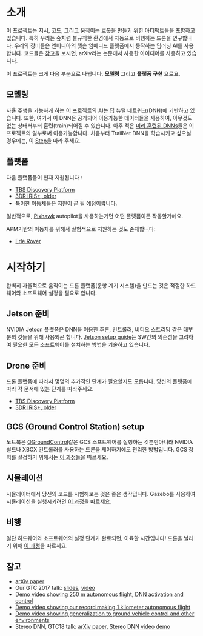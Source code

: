 # 소개

이 프로젝트는 지시, 코드, 그리고 움직이는 로봇을 만들기 위한 아티팩트들을 포함하고 있습니다. 특히 우리는 숲처럼 불규칙한 환경에서 자동으로 비행하는 드론을 연구합니다. 우리의 장비들은 엔비디아의 젯슨 임베디드 플랫폼에서 동작하는 딥러닝 AI를 사용합니다. 코드들은 [참고](#참고)을 보시면, arXiv라는 논문에서 사용한 아이디어를 사용하고 있습니다.

이 프로젝트는 크게 다음 부분으로 나뉩니다. **모델링** 그리고 **플랫폼 구현** 으로요.

## 모델링

자율 주행을 가능하게 하는 이 프로젝트의 AI는 딥 뉴럴 네트워크(DNN)에 기반하고 있습니다. 또한, 여기서 이 DNN은 공개되어 이용가능한 데이터들을 사용하여, 아무것도 없는 상태서부터 훈련(train)되어질 수 있습니다. 아주 적은 [미리 훈련된 DNNs](../blob/master/models/pretrained/)들은 이 프로젝트의 일부로써 이용가능합니다. 처음부터 TrailNet DNN을 학습시키고 싶으실 경우에는, 이 [Step](./Models)을 따라 주세요.

## 플랫폼

다음 플랫폼들이 현재 지원됩니다 :
* [TBS Discovery Platform](./Skypad-TBS-Discovery-Setup)
* [3DR IRIS+, older](./3DR-Iris-Setup)
* 특이한 이동체들은 지원이 곧 될 예정이랍니다.

일반적으로, [Pixhawk](https://pixhawk.org/) autopilot을 사용하는거면 어떤 플랫폼이든 작동할거에요.

APM기반의 이동체를 위해서 실험적으로 지원하는 것도 존재합니다:
* [Erle Rover](./Erle-Rover-Setup)

# 시작하기
완벽히 자율적으로 움직이는 드론 플랫폼(운항 계기 시스템)을 만드는 것은 적절한 하드웨어와 소프트웨어 설정을 필요로 합니다.

## Jetson 준비
NVIDIA Jetson 플랫폼은 DNN을 이용한 추론, 컨트롤러, 비디오 스트리밍 같은 대부분의 것들을 위해 사용되곤 합니다. [Jetson setup guide](./Jetson-Setup)는 SW간의 의존성을 고려하여 필요한 모든 소프트웨어를 설치하는 방법을 기술하고 있습니다.

## Drone 준비
드론 플랫폼에 따라서 몇몇의 추가적인 단계가 필요할지도 모릅니다. 당신의 플랫폼에 따라 각 문서에 있는 단계를 따라주세요.
* [TBS Discovery Platform](./Skypad-TBS-Discovery-Setup)
* [3DR IRIS+, older](./3DR-Iris-Setup)

## GCS (Ground Control Station) setup
노트북은 [QGroundControl](http://qgroundcontrol.com/)같은 GCS 소프트웨어를 실행하는 것뿐만아니라 NVIDIA 쉴드나 XBOX 컨트롤러를 사용하는 드론을 제어하기에도 편리한 방법입니다. GCS 장치를 설정하기 위해서는 [이 과정들](./GCSSetup)을 따르세요.

## 시뮬레이션
시뮬레이터에서 당신의 코드를 시험해보는 것은 좋은 생각입니다. Gazebo를 사용하여 시뮬레이션을 실행시키려면 [이 과정](./testing-in-simulator)을 따르세요.

## 비행
일단 하드웨어와 소프트웨어의 설정 단계가 완료되면, 이륙할 시간입니다! 드론을 날리기 위해 [이 과정](./Launch-Sequence-and-Flying)을 따르세요.

## 참고
* [arXiv paper](https://arxiv.org/abs/1705.02550)
* Our GTC 2017 talk: [slides](http://on-demand.gputechconf.com/gtc/2017/presentation/s7172-nikolai-smolyanskiy-autonomous-drone-navigation-with-deep-learning.pdf), [video](http://on-demand.gputechconf.com/gtc/2017/video/s7172-smolyanskiy-autonomous-drone-navigation-with-deep-learning%20(1).PNG.mp4)
* [Demo video showing 250 m autonomous flight, DNN activation and control](https://www.youtube.com/watch?v=H7Ym3DMSGms)
* [Demo video showing our record making 1 kilometer autonomous flight](https://www.youtube.com/watch?v=USYlt9t0lZY)
* [Demo video showing generalization to ground vehicle control and other environments](https://www.youtube.com/watch?v=ZKF5N8xUxfw)
* Stereo DNN, GTC18 talk: [arXiv paper](https://arxiv.org/abs/1803.09719), [Stereo DNN video demo](https://youtu.be/0FPQdVOYoAU)
